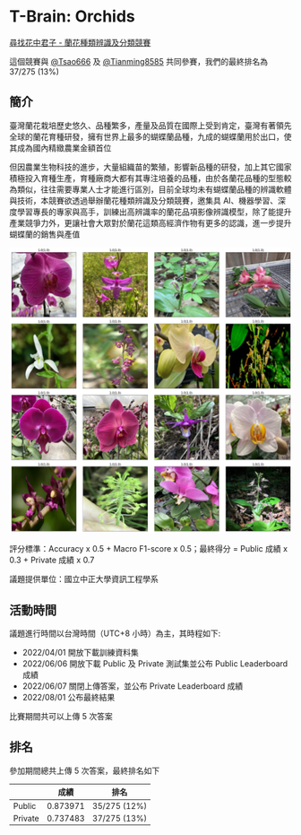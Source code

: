 # T-Brain: Orchids

[尋找花中君子 - 蘭花種類辨識及分類競賽](https://tbrain.trendmicro.com.tw/Competitions/Details/20)

這個競賽與 [@Tsao666](https://github.com/Tsao666) 及 [@Tianming8585](https://github.com/Tianming8585) 共同參賽，我們的最終排名為 37/275 (13%)

## 簡介

臺灣蘭花栽培歷史悠久、品種繁多，產量及品質在國際上受到肯定，臺灣有著領先全球的蘭花育種研發，擁有世界上最多的蝴蝶蘭品種，九成的蝴蝶蘭用於出口，使其成為國內精緻農業金額首位

但因農業生物科技的進步，大量組織苗的繁殖，影響新品種的研發，加上其它國家積極投入育種生產，育種廠商大都有其專注培養的品種，由於各蘭花品種的型態較為類似，往往需要專業人士才能進行區別，目前全球均未有蝴蝶蘭品種的辨識軟體與技術，本競賽欲透過舉辦蘭花種類辨識及分類競賽，邀集具 AI、機器學習、深度學習專長的專家與高手，訓練出高辨識率的蘭花品項影像辨識模型，除了能提升產業競爭力外，更讓社會大眾對於蘭花這類高經濟作物有更多的認識，進一步提升蝴蝶蘭的銷售與產值

![Alt text](image.png)

評分標準：Accuracy x 0.5 + Macro F1-score x 0.5；最終得分 = Public 成績 x 0.3 + Private 成績 x 0.7

議題提供單位：國立中正大學資訊工程學系

## 活動時間

議題進行時間以台灣時間（UTC+8 小時）為主，其時程如下:

- 2022/04/01 開放下載訓練資料集
- 2022/06/06 開放下載 Public 及 Private 測試集並公布 Public Leaderboard 成績
- 2022/06/07 關閉上傳答案，並公布 Private Leaderboard 成績
- 2022/08/01 公布最終結果

比賽期間共可以上傳 5 次答案

## 排名

參加期間總共上傳 5 次答案，最終排名如下

|         |   成績   |     排名     |
| :------ | :------: | :----------: |
| Public  | 0.873971 | 35/275 (12%) |
| Private | 0.737483 | 37/275 (13%) |

